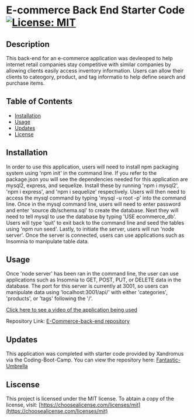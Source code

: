 # E-commerce Back End Starter Code [![License: MIT](https://img.shields.io/badge/License-MIT-yellow.svg)](https://opensource.org/licenses/MIT)

## Description
This back-end for an e-commerce application was devleoped to help internet retail companies stay competitive with similar companies by allowing clients easily access inventory information. Users can allow their clients to cateogory, product, and tag informatio to help define search and purchase items.

## Table of Contents
- [Installation](#installation)
- [Usage](#usage)
- [Updates](#updates)
- [License](#license)

## Installation
In order to use this application, users will need to install npm packaging system using 'npm init' in the command line. If you refer to the package.json you will see the dependencies needed for this application are mysql2, express, and sequelize. Install these by running 'npm i mysql2', 'npm i express', and 'npm i sequelize' respectively. Users will then need to access the mysql command by typing 'mysql -u root -p' into the command line. Once in the mysql command line, users will need to enter password and enter 'source db/schema.sql' to create the database. Next they will need to tell mysql to use the database by typing 'USE ecommerce_db'. Users will type 'quit' to exit back to the command line and seed the tables using 'npm run seed'. Lastly, to initiate the server, users will run 'node server'. Once the server is connected, users can use applications such as Insomnia to manipulate table data.

## Usage
Once 'node server' has been ran in the command line, the user can use applications such as Insomnia to GET, POST, PUT, or DELETE data in the database. The port for this server is currently at 3001, so users can manipulate data using 'localhost:3001/api/' with either 'categories', 'products', or 'tags' following the '/'.

[Click here to see a video of the application being used](https://drive.google.com/file/d/1_Tuoe96nW5cVocvhpWYVhctmBz-gEDSi/view?usp=sharing)

Repository Link: [E-Commerce-back-end repository](https://github.com/allygarcia152/e-commerce-back-end)

## Updates
This application was completed with starter code provided by Xandromus via the Coding-Boot-Camp. You can view the repository here: [Fantastic-Umbrella](https://github.com/coding-boot-camp/fantastic-umbrella)

## Liscense
This project is licensed under the MIT license. To abtain a copy of the license, visit: [https://choosealicense.com/licenses/mit](https://choosealicense.com/licenses/mit)